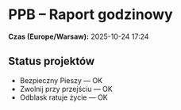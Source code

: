 # PPB – Raport godzinowy
**Czas (Europe/Warsaw):** 2025-10-24 17:24

## Status projektów
- Bezpieczny Pieszy — OK
- Zwolnij przy przejściu — OK
- Odblask ratuje życie — OK

